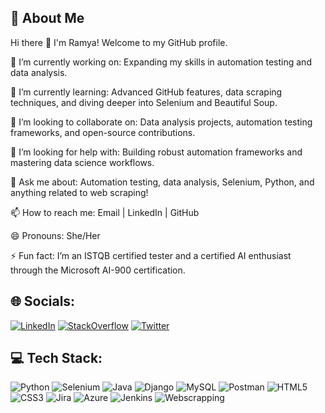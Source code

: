 ## 💫 **About Me**
Hi there 👋
I'm Ramya! Welcome to my GitHub profile.

🔭 I’m currently working on: Expanding my skills in automation testing and data analysis.

🌱 I’m currently learning: Advanced GitHub features, data scraping techniques, and diving deeper into Selenium and Beautiful Soup.

👯 I’m looking to collaborate on: Data analysis projects, automation testing frameworks, and open-source contributions.

🤔 I’m looking for help with: Building robust automation frameworks and mastering data science workflows.

💬 Ask me about: Automation testing, data analysis, Selenium, Python, and anything related to web scraping!

📫 How to reach me: Email | LinkedIn | GitHub

😄 Pronouns: She/Her

⚡ Fun fact: I’m an ISTQB certified tester and a certified AI enthusiast through the Microsoft AI-900 certification.

## 🌐 **Socials:**

[![LinkedIn](https://img.shields.io/badge/LinkedIn-blue?style=flat-square&logo=linkedin)](https://linkedin.com)
[![StackOverflow](https://img.shields.io/badge/StackOverflow-orange?style=flat-square&logo=stackoverflow)](https://stackoverflow.com)
[![Twitter](https://img.shields.io/badge/Twitter-blue?style=flat-square&logo=twitter)](https://twitter.com)

## 💻 **Tech Stack**:


![Python](https://img.shields.io/badge/-JavaScript-F7DF1E?style=flat-square&logo=Python)
![Selenium](https://img.shields.io/badge/-TypeScript-3178C6?style=flat-square&logo=Selenium)
![Java](https://img.shields.io/badge/-Node.js-339933?style=flat-square&logo=Java)
![Django](https://img.shields.io/badge/-Express.js-000000?style=flat-square&logo=Django)
![MySQL](https://img.shields.io/badge/-React-61DAFB?style=flat-square&logo=MySQL)
![Postman](https://img.shields.io/badge/-Angular-DD0031?style=flat-square&logo=Postman)
![HTML5](https://img.shields.io/badge/-HTML5-E34F26?style=flat-square&logo=html5)
![CSS3](https://img.shields.io/badge/-CSS3-1572B6?style=flat-square&logo=css3) 
![Jira](https://img.shields.io/badge/-Python-3776AB?style=flat-square&logo=Jira)
![Azure](https://img.shields.io/badge/-Django-092E20?style=flat-square&logo=Azure)
![Jenkins](https://img.shields.io/badge/-MySQL-4479A1?style=flat-square&logo=Jenkins)
![Webscrapping](https://img.shields.io/badge/-PostgreSQL-336791?style=flat-square&logo=Webscrapping)


